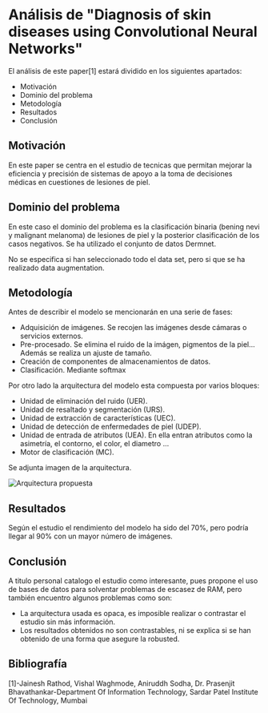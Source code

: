# Análisis de "Diagnosis of skin diseases using Convolutional Neural Networks"
El análisis de este paper[1] estará dividido en los siguientes apartados:
 - Motivación
 - Dominio del problema
 - Metodología
 - Resultados
 - Conclusión

## Motivación
En este paper se centra en el estudio de tecnicas que permitan mejorar la eficiencia y precisión de sistemas de apoyo a la toma de decisiones médicas en cuestiones de lesiones de piel.

## Dominio del problema
En este caso el dominio del problema es la clasificación binaria (bening nevi y malignant melanoma) de lesiones de piel y la posterior clasificación de los casos negativos. Se ha utilizado el conjunto de datos Dermnet.

No se especifica si han seleccionado todo el data set, pero si que se ha realizado data augmentation.

## Metodología
Antes de describir el modelo se mencionarán en una serie de fases:
 - Adquisición de imágenes. Se recojen las imágenes desde cámaras o servicios externos.
 - Pre-procesado. Se elimina el ruido de la imágen, pigmentos de la piel... Además se realiza un ajuste de tamaño.
 - Creación de componentes de almacenamientos de datos.
 - Clasificación. Mediante softmax

Por otro lado la arquitectura del modelo esta compuesta por varios bloques:
 - Unidad de eliminación del ruido (UER).
 - Unidad de resaltado y segmentación (URS).
 - Unidad de extracción de características (UEC).
 - Unidad de detección de enfermedades de piel (UDEP).
 - Unidad de entrada de atributos (UEA). En ella entran atributos como la asimetría, el contorno, el color, el diametro ...
 - Motor de clasificación (MC).

Se adjunta imagen de la arquitectura.

![Arquitectura propuesta](https://github.com/AntonioJesusGarciaNieto/TFG/blob/main/Img/Art%C3%ADculos/Diagnosis%20of%20skin%20diseases%20using%20Convolutional%20Neural%20Networks/Image_1.png)
## Resultados
Según el estudio el rendimiento del modelo ha sido del 70%, pero podría llegar al 90% con un mayor número de imágenes.

## Conclusión
A titulo personal catalogo el estudio como interesante, pues propone el uso de bases de datos para solventar problemas de escasez de RAM, pero también encuentro algunos problemas como son:
 - La arquitectura usada es opaca, es imposible realizar o contrastar el estudio sin más información.
 - Los resultados obtenidos no son contrastables, ni se explica si se han obtenido de una forma que asegure la robusted.

## Bibliografía
[1]-Jainesh Rathod, Vishal Waghmode, Aniruddh Sodha, Dr. Prasenjit Bhavathankar-Department Of Information Technology, Sardar Patel Institute Of Technology, Mumbai 





